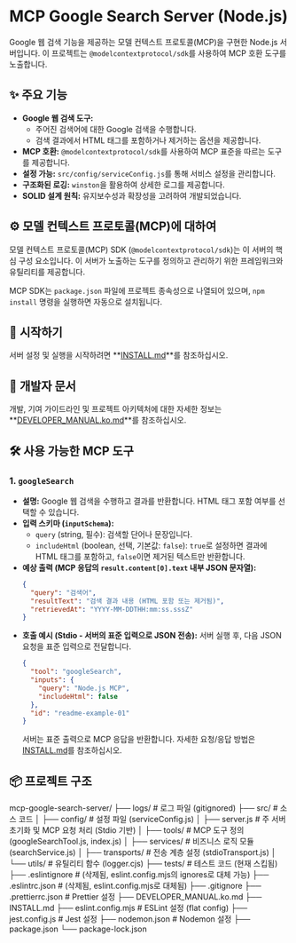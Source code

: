 # MCP Google Search Server (Node.js)

Google 웹 검색 기능을 제공하는 모델 컨텍스트 프로토콜(MCP)을 구현한 Node.js 서버입니다. 이 프로젝트는 `@modelcontextprotocol/sdk`를 사용하여 MCP 호환 도구를 노출합니다.

## ✨ 주요 기능

*   **Google 웹 검색 도구:**
    *   주어진 검색어에 대한 Google 검색을 수행합니다.
    *   검색 결과에서 HTML 태그를 포함하거나 제거하는 옵션을 제공합니다.
*   **MCP 호환:** `@modelcontextprotocol/sdk`를 사용하여 MCP 표준을 따르는 도구를 제공합니다.
*   **설정 가능:** `src/config/serviceConfig.js`를 통해 서비스 설정을 관리합니다.
*   **구조화된 로깅:** `winston`을 활용하여 상세한 로그를 제공합니다.
*   **SOLID 설계 원칙:** 유지보수성과 확장성을 고려하여 개발되었습니다.

## ⚙️ 모델 컨텍스트 프로토콜(MCP)에 대하여

모델 컨텍스트 프로토콜(MCP) SDK (`@modelcontextprotocol/sdk`)는 이 서버의 핵심 구성 요소입니다. 이 서버가 노출하는 도구를 정의하고 관리하기 위한 프레임워크와 유틸리티를 제공합니다.

MCP SDK는 `package.json` 파일에 프로젝트 종속성으로 나열되어 있으며, `npm install` 명령을 실행하면 자동으로 설치됩니다.

## 🚀 시작하기

서버 설정 및 실행을 시작하려면 **[INSTALL.md](INSTALL.md)**를 참조하십시오.

## 📄 개발자 문서

개발, 기여 가이드라인 및 프로젝트 아키텍처에 대한 자세한 정보는 **[DEVELOPER_MANUAL.ko.md](DEVELOPER_MANUAL.ko.md)**를 참조하십시오.

## 🛠️ 사용 가능한 MCP 도구

### 1. `googleSearch`

*   **설명:** Google 웹 검색을 수행하고 결과를 반환합니다. HTML 태그 포함 여부를 선택할 수 있습니다.
*   **입력 스키마 (`inputSchema`):**
    *   `query` (string, 필수): 검색할 단어나 문장입니다.
    *   `includeHtml` (boolean, 선택, 기본값: `false`): `true`로 설정하면 결과에 HTML 태그를 포함하고, `false`이면 제거된 텍스트만 반환합니다.
*   **예상 출력 (MCP 응답의 `result.content[0].text` 내부 JSON 문자열):**
    ```json
    {
      "query": "검색어",
      "resultText": "검색 결과 내용 (HTML 포함 또는 제거됨)",
      "retrievedAt": "YYYY-MM-DDTHH:mm:ss.sssZ"
    }
    ```
*   **호출 예시 (Stdio - 서버의 표준 입력으로 JSON 전송):**
    서버 실행 후, 다음 JSON 요청을 표준 입력으로 전달합니다.
    ```json
    {
      "tool": "googleSearch",
      "inputs": {
        "query": "Node.js MCP",
        "includeHtml": false
      },
      "id": "readme-example-01"
    }
    ```
    서버는 표준 출력으로 MCP 응답을 반환합니다. 자세한 요청/응답 방법은 [INSTALL.md](INSTALL.md)를 참조하십시오.

## 📦 프로젝트 구조

mcp-google-search-server/
├── logs/              # 로그 파일 (gitignored)
├── src/               # 소스 코드
│   ├── config/        # 설정 파일 (serviceConfig.js)
│   ├── server.js      # 주 서버 초기화 및 MCP 요청 처리 (Stdio 기반)
│   ├── tools/         # MCP 도구 정의 (googleSearchTool.js, index.js)
│   ├── services/      # 비즈니스 로직 모듈 (searchService.js)
│   ├── transports/    # 전송 계층 설정 (stdioTransport.js)
│   └── utils/         # 유틸리티 함수 (logger.cjs)
├── tests/             # 테스트 코드 (현재 스킵됨)
├── .eslintignore      # (삭제됨, eslint.config.mjs의 ignores로 대체 가능)
├── .eslintrc.json     # (삭제됨, eslint.config.mjs로 대체됨)
├── .gitignore
├── .prettierrc.json   # Prettier 설정
├── DEVELOPER_MANUAL.ko.md
├── INSTALL.md
├── eslint.config.mjs  # ESLint 설정 (flat config)
├── jest.config.js     # Jest 설정
├── nodemon.json       # Nodemon 설정
├── package.json
└── package-lock.json
```
